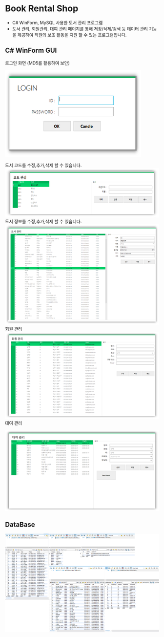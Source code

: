 # Book Rental Shop
* C# WinForm, MySQL 사용한 도서 관리 프로그램
* 도서 관리, 회원관리, 대여 관리 페이지를 통해 저장/삭제/검색 등 데이터 관리 기능을 제공하여 직원의 보조 활동을 지원 할 수 있는 프로그램입니다.

## C# WinForm GUI
로그인 화면 (MD5를 활용하여 보안)

![](/readmeFile/BookRentalShop_Login.png)

도서 코드를 수정,추가,삭제 할 수 있습니다.
![](/readmeFile/BookRentalShop_CodeManagement.png)
도서 정보를 수정,추가,삭제 할 수 있습니다.
![](/readmeFile/BookRentalShop_BookManagement.png)
회원 관리
![](/readmeFile/BookRentalShop_MemberManagement.png)
대여 관리

![](/readmeFile/BookRentalShop_RentalManagement.png)


## DataBase
![](/readmeFile/BookRentalShop_DB_Tables.png)
